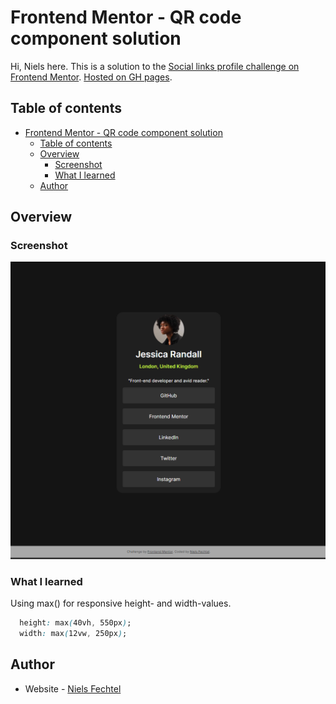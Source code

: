 # Frontend Mentor - QR code component solution

Hi, Niels here.
This is a solution to the [Social links profile challenge on Frontend Mentor](https://www.frontendmentor.io/challenges/social-links-profile-UG32l9m6dQ).
[Hosted on GH pages](https://nielsfechtel.github.io/frontendmentor_1_social_links_profile/).

## Table of contents

- [Frontend Mentor - QR code component solution](#frontend-mentor---qr-code-component-solution)
  - [Table of contents](#table-of-contents)
  - [Overview](#overview)
    - [Screenshot](#screenshot)
    - [What I learned](#what-i-learned)
  - [Author](#author)

## Overview

### Screenshot

![](./Screenshot.png)

### What I learned

Using max() for responsive height- and width-values.

```css
  height: max(40vh, 550px);
  width: max(12vw, 250px);
```

## Author

- Website - [Niels Fechtel](https://niels-fechtel.com)
